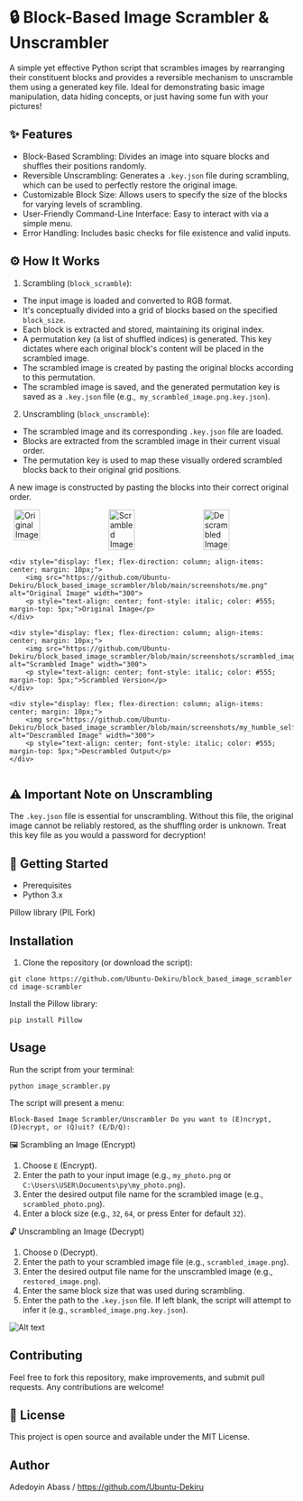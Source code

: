 # 🔒 Block-Based Image Scrambler & Unscrambler
A simple yet effective Python script that scrambles images by rearranging their constituent blocks and provides a reversible mechanism to unscramble them using a generated key file. Ideal for demonstrating basic image manipulation, data hiding concepts, or just having some fun with your pictures!

## ✨ Features
* Block-Based Scrambling: Divides an image into square blocks and shuffles their positions randomly.
* Reversible Unscrambling: Generates a `.key.json` file during scrambling, which can be used to perfectly restore the original image.
* Customizable Block Size: Allows users to specify the size of the blocks for varying levels of scrambling.
* User-Friendly Command-Line Interface: Easy to interact with via a simple menu.
* Error Handling: Includes basic checks for file existence and valid inputs.

## ⚙️ How It Works
1. Scrambling (`block_scramble`):
  * The input image is loaded and converted to RGB format.
  * It's conceptually divided into a grid of blocks based on the specified `block_size`.
  * Each block is extracted and stored, maintaining its original index.
  * A permutation key (a list of shuffled indices) is generated. This key dictates where each original block's content will be placed in the scrambled image.
  * The scrambled image is created by pasting the original blocks according to this permutation.
  * The scrambled image is saved, and the generated permutation key is saved as a `.key.json` file (e.g.,` my_scrambled_image.png.key.json`).
2. Unscrambling (`block_unscramble`):
  * The scrambled image and its corresponding `.key.json` file are loaded.
  * Blocks are extracted from the scrambled image in their current visual order.
  * The permutation key is used to map these visually ordered scrambled blocks back to their original grid positions.

A new image is constructed by pasting the blocks into their correct original order.

<div style="display: flex; justify-content: space-around; align-items: flex-start;">
    <img src="https://github.com/Ubuntu-Dekiru/block_based_image_scrambler/blob/main/screenshots/me.png" alt="Original Image" width="30%">
    <img src="https://github.com/Ubuntu-Dekiru/block_based_image_scrambler/blob/main/screenshots/scrambled_image.png" alt="Scrambled Image" width="30%">
    <img src="https://github.com/Ubuntu-Dekiru/block_based_image_scrambler/blob/main/screenshots/my_humble_self.png" alt="Descrambled Image" width="30%">
</div>

<div style="display: flex; justify-content: space-around; align-items: flex-start; flex-wrap: wrap;">

    <div style="display: flex; flex-direction: column; align-items: center; margin: 10px;">
        <img src="https://github.com/Ubuntu-Dekiru/block_based_image_scrambler/blob/main/screenshots/me.png" alt="Original Image" width="300">
        <p style="text-align: center; font-style: italic; color: #555; margin-top: 5px;">Original Image</p>
    </div>

    <div style="display: flex; flex-direction: column; align-items: center; margin: 10px;">
        <img src="https://github.com/Ubuntu-Dekiru/block_based_image_scrambler/blob/main/screenshots/scrambled_image.png" alt="Scrambled Image" width="300">
        <p style="text-align: center; font-style: italic; color: #555; margin-top: 5px;">Scrambled Version</p>
    </div>

    <div style="display: flex; flex-direction: column; align-items: center; margin: 10px;">
        <img src="https://github.com/Ubuntu-Dekiru/block_based_image_scrambler/blob/main/screenshots/my_humble_self.png" alt="Descrambled Image" width="300">
        <p style="text-align: center; font-style: italic; color: #555; margin-top: 5px;">Descrambled Output</p>
    </div>

</div>

## ⚠️ Important Note on Unscrambling
The `.key.json` file is essential for unscrambling. Without this file, the original image cannot be reliably restored, as the shuffling order is unknown. Treat this key file as you would a password for decryption!

## 🚀 Getting Started
* Prerequisites
* Python 3.x

Pillow library (PIL Fork)

## Installation
1. Clone the repository (or download the script):

`git clone https://github.com/Ubuntu-Dekiru/block_based_image_scrambler`
`cd image-scrambler`

Install the Pillow library:

`pip install Pillow`

## Usage
Run the script from your terminal:

`python image_scrambler.py`

The script will present a menu:

`Block-Based Image Scrambler/Unscrambler
Do you want to (E)ncrypt, (D)ecrypt, or (Q)uit? (E/D/Q):`

🖼️ Scrambling an Image (Encrypt)
1. Choose `E` (Encrypt).
2. Enter the path to your input image (e.g., `my_photo.png` or `C:\Users\USER\Documents\py\my_photo.png`).
3. Enter the desired output file name for the scrambled image (e.g., `scrambled_photo.png`).
4. Enter a block size (e.g., `32`, `64`, or press Enter for default `32`).

🔓 Unscrambling an Image (Decrypt)
1. Choose `D` (Decrypt).
2. Enter the path to your scrambled image file (e.g., `scrambled_image.png`).
3. Enter the desired output file name for the unscrambled image (e.g., `restored_image.png`).
4. Enter the same block size that was used during scrambling.
5. Enter the path to the `.key.json` file. If left blank, the script will attempt to infer it (e.g., `scrambled_image.png.key.json`).

![Alt text](https://github.com/Ubuntu-Dekiru/block_based_image_scrambler/blob/main/screenshots/Screenshot%202025-06-12%20045442.png)

## Contributing
Feel free to fork this repository, make improvements, and submit pull requests. Any contributions are welcome!

## 📄 License
This project is open source and available under the MIT License.

## Author
Adedoyin Abass / https://github.com/Ubuntu-Dekiru
